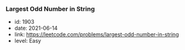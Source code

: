 ### Largest Odd Number in String

* id: 1903
* date: 2021-06-14
* link: https://leetcode.com/problems/largest-odd-number-in-string
* level: Easy
